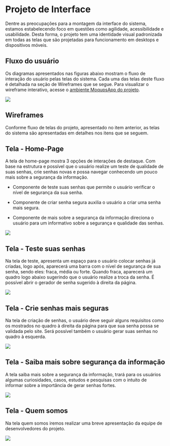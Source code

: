 
# Projeto de Interface

Dentre as preocupações para a montagem da interface do sistema, estamos estabelecendo foco em questões como agilidade, acessibilidade e usabilidade. Desta forma, o projeto tem uma identidade visual padronizada em todas as telas que são projetadas para funcionamento em desktops e dispositivos móveis. 

## Fluxo do usuário

Os diagramas apresentados nas figuras abaixo mostram o fluxo de interação do usuário pelas telas do sistema.
Cada uma das telas deste fluxo é detalhada na seção de Wireframes que se segue. Para visualizar o wireframe interativo, acesse o [ambiente MoqupsApp do projeto](https://app.moqups.com/CSq48rItB6ZC77nu99fnhuYfU07mzKEV/view/page/a4d0168da).  

<img src="https://github.com/ICEI-PUC-Minas-PMV-ADS/pmv-ads-2022-2-e1-proj-web-t2-seguranca_informacao/blob/main/docs/img/Fluxo_desktop.PNG?raw=true"/> 

## Wireframes

Conforme fluxo de telas do projeto, apresentado no item anterior, as telas do sistema são apresentadas em detalhes nos itens que se seguem.  

## Tela - Home-Page 

A tela de home-page mostra 3 opções de interações de destaque. Com base na estrutura e possível que o usuário realize um teste de qualidade de suas senhas, crie senhas novas e possa navegar conhecendo um pouco mais sobre a segurança da informação.

* Componente de teste suas senhas que permite o usuário verificar o nível de  segurança da sua senha. 

* Componente de criar senha segura auxilia o usuário a criar uma senha mais segura. 

* Componente de mais sobre a segurança da informação direciona o usuário para um informativo sobre a segurança e qualidade das senhas. 

<img src="https://github.com/ICEI-PUC-Minas-PMV-ADS/pmv-ads-2022-2-e1-proj-web-t2-seguranca_informacao/blob/main/docs/img/tela%20home%20.png?raw=true"/>

## Tela - Teste suas senhas

Na tela de teste, apresenta um espaço para o usuário colocar senhas já criadas, logo após, aparecerá uma barra com o nível de segurança de sua senha, sendo eles: fraca, média ou forte. Quando fraca, aparecerá um quadro logo abaixo sugerindo que o usuário realize a troca da senha. É possível abrir o gerador de senha sugerido à direita da página. 

<img src="https://github.com/ICEI-PUC-Minas-PMV-ADS/pmv-ads-2022-2-e1-proj-web-t2-seguranca_informacao/blob/main/docs/img/teste%20de%20senha.png?raw=true"/>

## Tela - Crie senhas mais seguras 

Na tela de criação de senhas, o usuário deve seguir alguns requisitos como os mostrados no quadro à direita da página para que sua senha possa se validada pelo site. Será possível também o usuário gerar suas senhas no quadro à esquerda. 

 <img src="https://github.com/ICEI-PUC-Minas-PMV-ADS/pmv-ads-2022-2-e1-proj-web-t2-seguranca_informacao/blob/main/docs/img/crie%20senhas%20seguras.png?raw=true"/>
 
 ## Tela - Saiba mais sobre segurança da informação 
 
 A tela saiba mais sobre a segurança da informação, trará para os usuários algumas curiosidades, casos, estudos e pesquisas com o intuito de informar sobre a importância de gerar senhas fortes. 
 
 <img src="https://github.com/ICEI-PUC-Minas-PMV-ADS/pmv-ads-2022-2-e1-proj-web-t2-seguranca_informacao/blob/main/docs/img/saiba%20mais%20.png?raw=true"/>
 
 ## Tela - Quem somos 
 
 Na tela quem somos iremos realizar uma breve apresentação da equipe de desenvolvedores do projeto. 
 
 <img src="https://github.com/ICEI-PUC-Minas-PMV-ADS/pmv-ads-2022-2-e1-proj-web-t2-seguranca_informacao/blob/main/docs/img/quem%20somos.png?raw=true"/>
 



